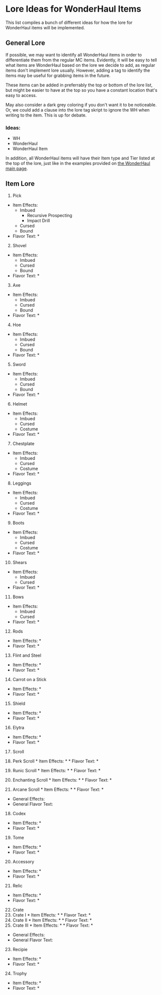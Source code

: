 # Lore Ideas for WonderHaul Items

This list compiles a bunch of different ideas for how the lore for WonderHaul items will be implemented.

## General Lore

If possible, we may want to identify all WonderHaul items in order to differentiate them from the regular MC items. Evidently, it will be easy to tell what items are WonderHaul based on the lore we decide to add, as regular items don't implement lore usually. However, adding a tag to identify the items may be useful for grabbing items in the future.

These items can be added in preferrably the top or bottom of the lore list, but might be easier to have at the top so you have a constant location that's easy to access. 

May also consider a dark grey coloring if you don't want it to be noticeable. Or, we could add a clause into the lore tag skript to ignore the WH when writing to the item. This is up for debate. 

### Ideas:
* WH 
* WonderHaul
* WonderHaul Item

In addition, all WonderHaul items will have their Item type and Tier listed at the top of the lore, just like in the examples provided on [the WonderHaul main page](https://winterbear.github.io/Legioncraft-Wiki/wonderhaul.html).

## Item Lore

1. Pick
  * Item Effects:
    * Imbued
      * Recursive Prospecting
      * Impact Drill
    * Cursed
    * Bound
  * Flavor Text:
    * 
    
2. Shovel
  * Item Effects:
    * Imbued
    * Cursed
    * Bound
  * Flavor Text:
    * 
    
3. Axe
  * Item Effects:
    * Imbued
    * Cursed
    * Bound
  * Flavor Text:
    * 
    
4. Hoe
  * Item Effects:
    * Imbued
    * Cursed
    * Bound
  * Flavor Text:
    * 
    
5. Sword
  * Item Effects:
    * Imbued
    * Cursed
    * Bound
  * Flavor Text:
    * 
    
6. Helmet
  * Item Effects:
    * Imbued
    * Cursed
    * Costume
  * Flavor Text:
    * 
    
7. Chestplate
  * Item Effects:
    * Imbued
    * Cursed
    * Costume
  * Flavor Text:
    * 
    
8. Leggings
  * Item Effects:
    * Imbued
    * Cursed
    * Costume
  * Flavor Text:
    * 
    
9. Boots
  * Item Effects:
    * Imbued
    * Cursed
    * Costume
  * Flavor Text:
    * 
    
10. Shears
  * Item Effects:
    * Imbued
    * Cursed
  * Flavor Text:
    * 
    
11. Bows
  * Item Effects:
    * Imbued
    * Cursed
  * Flavor Text:
    * 
    
12. Rods
  * Item Effects:
    * 
  * Flavor Text:
    * 
    
13. Flint and Steel
  * Item Effects:
    * 
  * Flavor Text:
    * 
    
14. Carrot on a Stick
  * Item Effects:
    * 
  * Flavor Text:
    * 
    
15. Shield
  * Item Effects:
    * 
  * Flavor Text:
    * 
    
16. Elytra
  * Item Effects:
    * 
  * Flavor Text:
    * 
    
17. Scroll
  1. Perk Scroll
    * Item Effects:
      * 
    * Flavor Text:
      * 
      
  2. Runic Scroll
    * Item Effects:
      * 
    * Flavor Text:
      * 
      
  3. Enchanting Scroll
    * Item Effects:
      * 
    * Flavor Text:
      * 
      
  4. Arcane Scroll
    * Item Effects:
      * 
    * Flavor Text:
      * 
  * General Effects:
  * General Flavor Text:
  
18. Codex
  * Item Effects:
    * 
  * Flavor Text:
    * 
    
19. Tome
  * Item Effects:
    * 
  * Flavor Text:
    * 
    
20. Accessory
  * Item Effects:
    * 
  * Flavor Text:
    * 
    
21. Relic
  * Item Effects:
    * 
  * Flavor Text:
    * 
    
22. Crate
  1. Crate I
    * Item Effects:
      * 
    * Flavor Text:
      * 
  2. Crate II
    * Item Effects:
      * 
    * Flavor Text:
      * 
  3. Crate III
    * Item Effects:
      * 
    * Flavor Text:
      * 
  * General Effects:
  * General Flavor Text:
  
23. Recipie
  * Item Effects:
    * 
  * Flavor Text:
    * 
    
24. Trophy
  * Item Effects:
    * 
  * Flavor Text:
    * 
